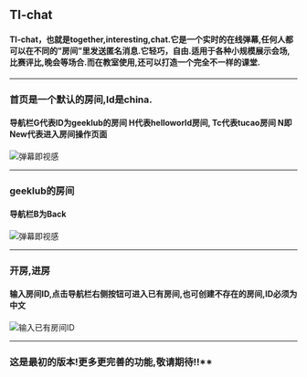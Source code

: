 ## **TI-chat**


#### 	TI-chat，也就是together,interesting,chat.它是一个实时的在线弹幕,任何人都可以在不同的”房间”里发送匿名消息.它轻巧，自由.适用于各种小规模展示会场,比赛评比,晚会等场合.而在教室使用,还可以打造一个完全不一样的课堂.

****
### 首页是一个默认的房间,Id是china.
#### 导航栏**G**代表ID为geeklub的房间	**H**代表helloworld房间,	**Tc**代表tucao房间	**N**即New代表进入房间操作页面

![弹幕即视感](https://github.com/WorldOneZero/TI-chat/blob/master/images/pic1.jpg)

****
### geeklub的房间
#### 导航栏**B**为Back
![弹幕即视感](https://github.com/WorldOneZero/TI-chat/blob/master/images/pic2.jpg)

****
### 开房,进房
#### 输入房间ID,点击导航栏右侧按钮可进入已有房间,也可创建不存在的房间,ID必须为中文
![输入已有房间ID](https://github.com/WorldOneZero/TI-chat/blob/master/images/pic1.jpg)

****
### 这是最初的版本!更多更完善的功能,敬请期待!!**
